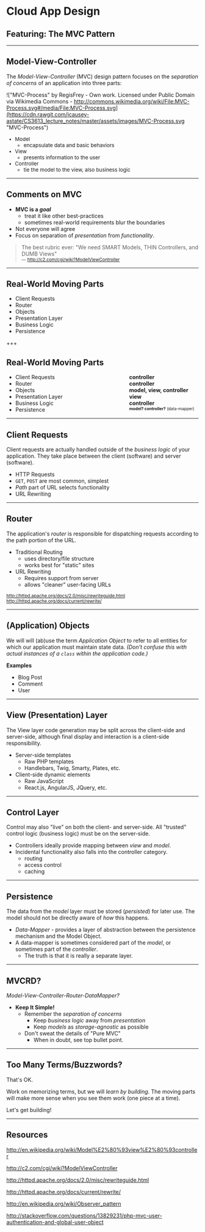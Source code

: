 # Cloud App Design
## Featuring: The MVC Pattern

---

## Model-View-Controller

The _Model-View-Controller_ (MVC) design pattern focuses on the _separation of concerns_ of an application into three parts:

<!-- .element: style="width: 9em; position: relative; float: right; display: block;" -->
!["MVC-Process" by RegisFrey - Own work. Licensed under Public Domain via Wikimedia Commons - http://commons.wikimedia.org/wiki/File:MVC-Process.svg#/media/File:MVC-Process.svg](https://cdn.rawgit.com/jcausey-astate/CS3613_lecture_notes/master/assets/images/MVC-Process.svg "MVC-Process")
<small style="width: 17em; font-size: 95%;">

* Model
    - encapsulate data and basic behaviors
* View
    - presents information to the user
* Controller
    - tie the model to the view, also business logic

</small>

---

## Comments on MVC

* **MVC is a _goal_**
    - treat it like other best-practices
    - sometimes real-world requirements blur the boundaries
* Not everyone will agree
* Focus on separation of _presentation_ from _functionality_.

>  The best rubric ever: "We need SMART Models, THIN Controllers, and DUMB Views"<br><small>&mdash; http://c2.com/cgi/wiki?ModelViewController</small>

---

## Real-World Moving Parts

* Client Requests  <div style="float: right; width: 13em; text-align: left; padding-left: 1.2em;"> &nbsp; </div>
* Router  <div style="float: right; width: 13em; text-align: left; padding-left: 1.2em;"> &nbsp; </div>
* Objects  <div style="float: right; width: 13em; text-align: left; padding-left: 1.2em;"> &nbsp; </div>
* Presentation Layer  <div style="float: right; width: 13em; text-align: left; padding-left: 1.2em;"> &nbsp; </div>
* Business Logic  <div style="float: right; width: 13em; text-align: left; padding-left: 1.2em;"> &nbsp; </div>
* Persistence  <div style="float: right; width: 13em; text-align: left; padding-left: 1.2em;"> &nbsp; </div>

<!-- .slide: data-transition="fade" -->

+++

<!-- .slide: data-transition="fade" -->

## Real-World Moving Parts

* Client Requests  <div style="float: right; width: 13em; text-align: left; padding-left: 1.2em;"><b>controller</b></div>
* Router  <div style="float: right; width: 13em; text-align: left; padding-left: 1.2em;"><b>controller</b></div>
* Objects  <div style="float: right; width: 13em; text-align: left; padding-left: 1.2em;"><b>model, view, controller</b></div>
* Presentation Layer  <div style="float: right; width: 13em; text-align: left; padding-left: 1.2em;"><b>view</b></div>
* Business Logic  <div style="float: right; width: 13em; text-align: left; padding-left: 1.2em;"><b>controller</b></div>
* Persistence  <div style="float: right; width: 13em; text-align: left; padding-left: 1.2em;"><span style="font-size:75%;"><b>model? controller?</b>&nbsp;(data-mapper)</span></div>

---

## Client Requests

Client requests are actually handled outside of the _business logic_ of your application.  They take place between the client (software) and server (software).

* HTTP Requests
* `GET`, `POST` are most common, simplest
* _Path_ part of URL selects functionality
* URL Rewriting

---

## Router

The application's _router_ is responsible for dispatching requests according to the path portion of the URL.

* Traditional Routing
    - uses directory/file structure
    - works best for "static" sites
* URL Rewriting
    - Requires support from server
    - allows "cleaner" user-facing URLs

<small>http://httpd.apache.org/docs/2.0/misc/rewriteguide.html<br>http://httpd.apache.org/docs/current/rewrite/</small>

---

## (Application) Objects

We will will (ab)use the term _Application Object_ to refer to all entities for which our application must maintain state data.  <i>(Don't confuse this with actual instances of a `class` within the application code.)</i>

**Examples**
<small style="font-size: 100%; display: block; margin-left: .5em; width: 800px; text-align: left;">

* Blog Post
* Comment
* User

</small>

---

## View (Presentation) Layer

The View layer code generation may be split across the client-side and server-side, although final display and interaction is a client-side responsibility.

* Server-side templates
    - Raw PHP templates
    - Handlebars, Twig, Smarty, Plates, etc.
* Client-side dynamic elements
    - Raw JavaScript
    - React.js, AngularJS, JQuery, etc.

---

## Control Layer

Control may also "live" on both the client- and server-side.  All "trusted" control logic (business logic) must be on the server-side.

* Controllers ideally provide mapping between _view_ and _model_.
* Incidental functionality also falls into the controller category.
    - routing
    - access control
    - caching

---

## Persistence

The data from the _model_ layer must be stored (_persisted_) for later use.  The model should not be directly aware of _how_ this happens.

* _Data-Mapper_ - provides a layer of abstraction between the persistence mechanism and the Model Object.
* A data-mapper is sometimes considered part of the _model_, or sometimes part of the _controller_.
    - The truth is that it is really a separate layer.

---

<!-- .slide: data-background="assets/images/grumpy-cloud-outline.jpg" class="bg-box" -->

## MVCRD?

_Model-View-Controller-Router-DataMapper?_

* **Keep It Simple!**
    - Remember the _separation of concerns_
        + Keep _business logic_ away from _presentation_
        + Keep _models_ as _storage-agnostic_ as possible
    - Don't sweat the details of "Pure MVC"
        + When in doubt, see top bullet point.

---

<!-- .slide: data-background="assets/images/cloud_sparks.jpg" class="bg-box" -->

## Too Many Terms/Buzzwords?

That's OK.  

Work on memorizing terms, but we will _learn by building_.  The moving parts will make more sense when you see them work (one piece at a time).

Let's get building!

---

## Resources

http://en.wikipedia.org/wiki/Model%E2%80%93view%E2%80%93controller

http://c2.com/cgi/wiki?ModelViewController

http://httpd.apache.org/docs/2.0/misc/rewriteguide.html

http://httpd.apache.org/docs/current/rewrite/

http://en.wikipedia.org/wiki/Observer_pattern

http://stackoverflow.com/questions/13829231/php-mvc-user-authentication-and-global-user-object


